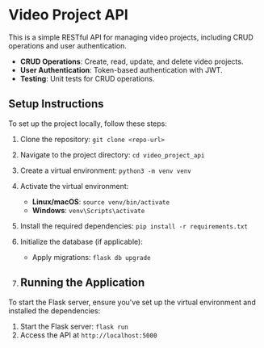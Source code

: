 # Video Project API

This is a simple RESTful API for managing video projects, including CRUD operations and user authentication.

- **CRUD Operations**: Create, read, update, and delete video projects.
- **User Authentication**: Token-based authentication with JWT.
- **Testing**: Unit tests for CRUD operations.
## Setup Instructions
To set up the project locally, follow these steps:

1. Clone the repository: `git clone <repo-url>`
2. Navigate to the project directory: `cd video_project_api`
3. Create a virtual environment: `python3 -m venv venv`
4. Activate the virtual environment:
   - **Linux/macOS**: `source venv/bin/activate`
   - **Windows**: `venv\Scripts\activate`
5. Install the required dependencies: `pip install -r requirements.txt`
6. Initialize the database (if applicable):
   - Apply migrations: `flask db upgrade`
  
7. ## Running the Application
To start the Flask server, ensure you've set up the virtual environment and installed the dependencies:

1. Start the Flask server: `flask run`
2. Access the API at `http://localhost:5000`
